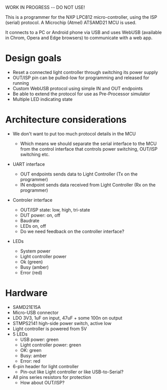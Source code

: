 WORK IN PROGRESS -- DO NOT USE!

This is a programmer for the NXP LPC812 micro-controller, using the ISP (serial) protocol.
A Microchip (Atmel) ATSAMD21 MCU is used.

It connects to a PC or Android phone via USB and uses WebUSB (available in Chrom, Opera and Edge browsers) to communicate with a web app.


# Design goals

- Reset a connected light controller through switching its power supply
- OUT/ISP pin can be pulled-low for programming and released for running
- Custom WebUSB protocol using simple IN and OUT endpoints
- Be able to extend the protocol for use as Pre-Processor simulator
- Multiple LED indicating state


# Architecture considerations

- We don't want to put too much protocol details in the MCU
    - Which means we should separate the serial interface to the MCU from the control interface that controls power switching, OUT/ISP switching etc.

- UART interface
    - OUT endpoints sends data to Light Controller (Tx on the programmer)
    - IN endpoint sends data received from Light Controller (Rx on the programmer)

- Controler interface
    - OUT/ISP state: low, high, tri-state
    - DUT power: on, off
    - Baudrate
    - LEDs on, off
    - Do we need feedback on the controller interface?

- LEDs
    - System power
    - Light controller power
    - Ok (green)
    - Busy (amber)
    - Error (red)


# Hardware

- SAMD21E15A
- Micro-USB connector
- LDO 3V3, 1uF on input, 47uF + some 100n on output
- STMPS2141 high-side power switch, active low
- Light controller is powered from 5V
- 5 LEDs
    - USB power: green
    - Light controller power: green
    - OK: green
    - Busy: amber
    - Error: red
- 6-pin header for light controller
    - Pin-out like Light controller or like USB-to-Serial?
- All pins series resistors for protection
    - How about OUT/ISP?